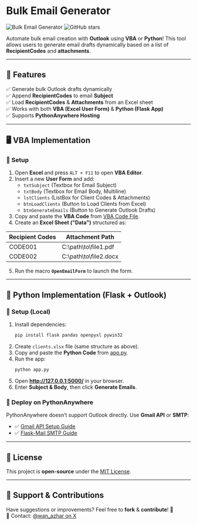 # Bulk Email Generator

![Bulk Email Generator](https://img.shields.io/badge/Status-Working-brightgreen.svg) ![GitHub stars](https://img.shields.io/github/stars/your-repo.svg)

Automate bulk email creation with **Outlook** using **VBA** or **Python**! This tool allows users to generate email drafts dynamically based on a list of **RecipientCodes** and **attachments**.

---

## 📌 Features
✅ Generate bulk Outlook drafts dynamically  
✅ Append **RecipientCodes** to email **Subject**  
✅ Load **RecipientCodes** & **Attachments** from an Excel sheet  
✅ Works with both **VBA (Excel User Form)** & **Python (Flask App)**  
✅ Supports **PythonAnywhere Hosting**

---

## 🖥️ VBA Implementation

### 🔹 Setup
1. Open **Excel** and press `ALT + F11` to open **VBA Editor**.
2. Insert a new **User Form** and add:
   - `txtSubject` (Textbox for Email Subject)
   - `txtBody` (Textbox for Email Body, Multiline)
   - `lstClients` (ListBox for Client Codes & Attachments)
   - `btnLoadClients` (Button to Load Clients from Excel)
   - `btnGenerateEmails` (Button to Generate Outlook Drafts)
3. Copy and paste the **VBA Code** from [VBA Code File](vba_script.bas).
4. Create an **Excel Sheet ("Data")** structured as:

| Recipient Codes | Attachment Path        |
|------------|----------------------|
| CODE001  | C:\path\to\file1.pdf |
| CODE002  | C:\path\to\file2.docx |

5. Run the macro **`OpenEmailForm`** to launch the form.

---

## 🐍 Python Implementation (Flask + Outlook)

### 🔹 Setup (Local)
1. Install dependencies:
   ```sh
   pip install flask pandas openpyxl pywin32
   ```
2. Create `clients.xlsx` file (same structure as above).
3. Copy and paste the **Python Code** from [app.py](app.py).
4. Run the app:
   ```sh
   python app.py
   ```
5. Open **http://127.0.0.1:5000/** in your browser.
6. Enter **Subject & Body**, then click **Generate Emails**.

### 🚀 Deploy on PythonAnywhere
PythonAnywhere doesn’t support Outlook directly. Use **Gmail API** or **SMTP**:
- ✅ [Gmail API Setup Guide](https://developers.google.com/gmail/api)
- ✅ [Flask-Mail SMTP Guide](https://pythonhosted.org/Flask-Mail/)

---

## 📜 License
This project is **open-source** under the [MIT License](LICENSE).

---

## 💙 Support & Contributions
Have suggestions or improvements? Feel free to **fork** & **contribute**! 🚀  
📩 Contact: [@wan_azhar on X](https://x.com/wan_azhar)
